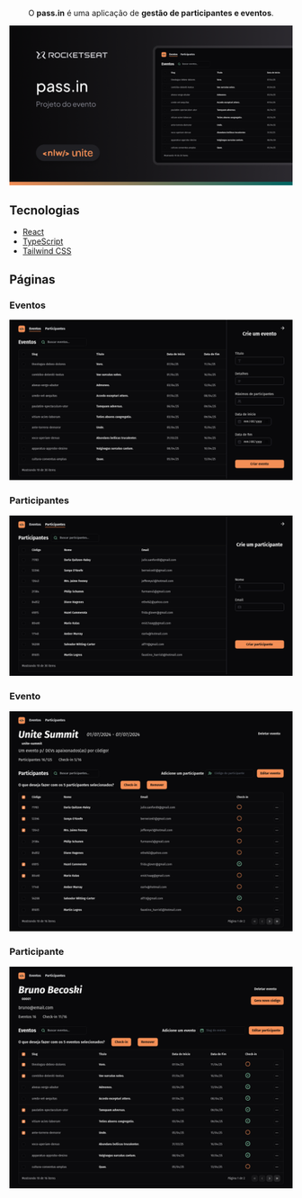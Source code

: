 <div align="center">
  
O **pass.in** é uma aplicação de **gestão de participantes e eventos**. 
</div>

<img src=".github/thumbnail.png" alt="pass.in web" />

## Tecnologias

- [React](https://react.dev)
- [TypeScript](https://www.typescriptlang.org)
- [Tailwind CSS](https://tailwindcss.com)

## Páginas

  ### Eventos
  <img src=".github/events.png" alt="Eventos" />
  
  ### Participantes
  <img src=".github/attendees.png" alt="Participantes" />

  ### Evento
  <img src=".github/event.png" alt="Evento"/>
  
  ### Participante
  <img src=".github/attendee.png" alt="Participante" />
